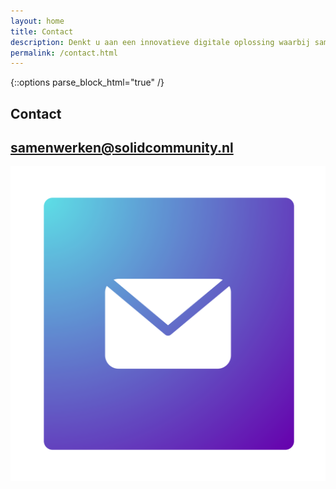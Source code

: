 ```yaml
---
layout: home
title: Contact
description: Denkt u aan een innovatieve digitale oplossing waarbij samenwerking in data belangrijk is? En benieuwd hoe wij uw project mee kunnen ondersteunen en ontwikkelen? Neem contact op via onderstaand mailadres en we nemen contact met u op.
permalink: /contact.html
---
```


{::options parse_block_html="true" /}
<div class="wrapperprojects" markdown="0">
            <div class="projectblock">
             <div class="project_text contact">
              <h2>
Contact
              </h2>
              <h2>
                <a href="mailto:samenwerken@solidcommunity.nl">samenwerken@solidcommunity.nl</a>
                </h2>
              </div>
              <div class="project_img">
                <img src="/img/contact.svg" alt="">
            </div>         
        </div>
</div>
